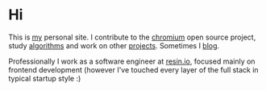 # Hi #

This is [my][0] personal site. I contribute to the [chromium][1] open source project, study [algorithms][2] and work on other [projects][3]. Sometimes I [blog][4].

Professionally I work as a software engineer at [resin.io][5], focused mainly on frontend
development (however I've touched every layer of the full stack in typical startup style :)

[0]:/about
[1]:/projects/chromium
[2]:/projects/alg
[3]:/projects
[4]:http://blog.ljs.io
[5]:http://resin.io
